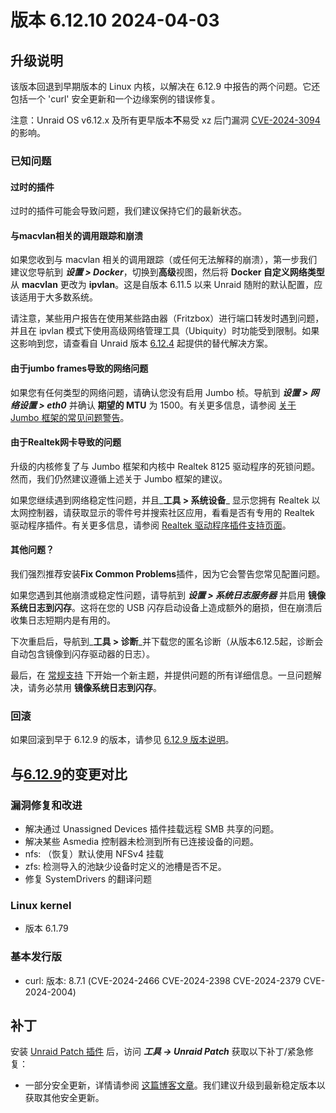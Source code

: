 # 版本 6.12.10 2024-04-03

## 升级说明

该版本回退到早期版本的 Linux 内核，以解决在 6.12.9 中报告的两个问题。它还包括一个 'curl' 安全更新和一个边缘案例的错误修复。

注意：Unraid OS v6.12.x 及所有更早版本**不**易受 xz 后门漏洞 [CVE-2024-3094](https://nvd.nist.gov/vuln/detail/CVE-2024-3094) 的影响。

### 已知问题

#### 过时的插件

过时的插件可能会导致问题，我们建议保持它们的最新状态。

#### 与macvlan相关的调用跟踪和崩溃

如果您收到与 macvlan 相关的调用跟踪（或任何无法解释的崩溃），第一步我们建议您导航到 _**设置 > Docker**_，切换到**高级**视图，然后将 **Docker 自定义网络类型** 从 **macvlan** 更改为 **ipvlan**。这是自版本 6.11.5 以来 Unraid 随附的默认配置，应该适用于大多数系统。

请注意，某些用户报告在使用某些路由器（Fritzbox）进行端口转发时遇到问题，并且在 ipvlan 模式下使用高级网络管理工具（Ubiquity）时功能受到限制。如果这影响到您，请查看自 Unraid 版本 [6.12.4](6.12.4.md#fix-for-macvlan-call-traces) 起提供的替代解决方案。

#### 由于jumbo frames导致的网络问题

如果您有任何类型的网络问题，请确认您没有启用 Jumbo 桢。导航到 _**设置 > 网络设置 > eth0**_ 并确认 **期望的 MTU** 为 1500。有关更多信息，请参阅 [关于 Jumbo 框架的常见问题警告](https://forums.unraid.net/topic/120220-fix-common-problems-more-information/page/2/#comment-1167702)。

#### 由于Realtek网卡导致的问题

升级的内核修复了与 Jumbo 框架和内核中 Realtek 8125 驱动程序的死锁问题。然而，我们仍然建议遵循上述关于 Jumbo 框架的建议。

如果您继续遇到网络稳定性问题，并且_**工具 > 系统设备**_ 显示您拥有 Realtek 以太网控制器，请获取显示的零件号并搜索社区应用，看看是否有专用的 Realtek 驱动程序插件。有关更多信息，请参阅 [Realtek 驱动程序插件支持页面](https://forums.unraid.net/topic/141349-plugin-realtek-r8125-r8168-and-r81526-drivers/)。

#### 其他问题？

我们强烈推荐安装**Fix Common Problems**插件，因为它会警告您常见配置问题。

如果您遇到其他崩溃或稳定性问题，请导航到 _**设置 > 系统日志服务器**_ 并启用 **镜像系统日志到闪存**。这将在您的 USB 闪存启动设备上造成额外的磨损，但在崩溃后收集日志短期内是有用的。

下次重启后，导航到_**工具 > 诊断**_并下载您的匿名诊断（从版本6.12.5起，诊断会自动包含镜像到闪存驱动器的日志）。

最后，在 [常规支持](https://forums.unraid.net/forum/55-general-support/) 下开始一个新主题，并提供问题的所有详细信息。一旦问题解决，请务必禁用 **镜像系统日志到闪存**。

### 回滚

如果回滚到早于 6.12.9 的版本，请参见 [6.12.9 版本说明](6.12.9.md#rolling-back)。

## 与[6.12.9](6.12.9.md)的变更对比

### 漏洞修复和改进

- 解决通过 Unassigned Devices 插件挂载远程 SMB 共享的问题。
- 解决某些 Asmedia 控制器未检测到所有已连接设备的问题。
- nfs: （恢复）默认使用 NFSv4 挂载
- zfs: 检测导入的池缺少设备时定义的池槽是否不足。
- 修复 SystemDrivers 的翻译问题

### Linux kernel

- 版本 6.1.79

### 基本发行版

- curl: 版本: 8.7.1 (CVE-2024-2466 CVE-2024-2398 CVE-2024-2379 CVE-2024-2004)

## 补丁

安装 [Unraid Patch 插件](https://forums.unraid.net/topic/185560-unraid-patch-plugin/) 后，访问 _**工具 → Unraid Patch**_ 获取以下补丁/紧急修复：

- 一部分安全更新，详情请参阅 [这篇博客文章](https://unraid.net/blog/cvd)。我们建议升级到最新稳定版本以获取其他安全更新。
